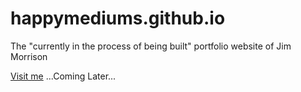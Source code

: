# happymediums.github.io
The "currently in the process of being built" portfolio website of Jim Morrison

<a href="http://www.jimmorrison.io" target="_blank">Visit me</a> ...Coming Later...
